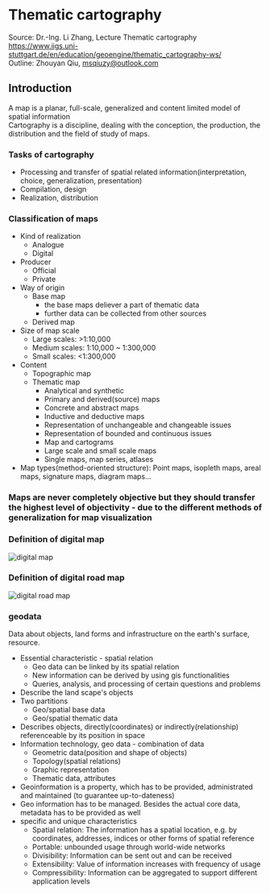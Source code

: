 Thematic cartography
===
Source: Dr.-Ing. Li Zhang, Lecture Thematic cartography  
https://www.iigs.uni-stuttgart.de/en/education/geoengine/thematic_cartography-ws/  
Outline: Zhouyan Qiu, msqiuzy@outlook.com

## Introduction
A map is a planar, full-scale, generalized and content limited model of spatial information  
Cartography is a discipline, dealing with the conception, the production, the distribution and the field of study of maps.  

### Tasks of cartography
* Processing and transfer of spatial related information(interpretation, choice, generalization, presentation)  
* Compilation, design
* Realization, distribution

### Classification of maps
* Kind of realization
  * Analogue
  * Digital
* Producer
  * Official
  * Private
* Way of origin
  * Base map
    * the base maps deliever a part of thematic data
    * further data can be collected from other sources
  * Derived map
* Size of map scale
  * Large scales: >1:10,000
  * Medium scales: 1:10,000 ~ 1:300,000
  * Small scales: <1:300,000
* Content
  * Topographic map
  * Thematic map
      * Analytical and synthetic
      * Primary and derived(source) maps
      * Concrete and abstract maps
      * Inductive and deductive maps
      * Representation of unchangeable and changeable issues
      * Representation of bounded and continuous issues
      * Map and cartograms
      * Large scale and small scale maps
      * Single maps, map series, atlases
* Map types(method-oriented structure): Point maps, isopleth maps, areal maps, signature maps, diagram maps...

### Maps are never completely objective but they should transfer the highest level of objectivity - due to the different methods of generalization for map visualization

### Definition of digital map
![digital map](/digital.jpg)

### Definition of digital road map
![digital road map](/road.jpg)

### geodata
Data about objects, land forms and infrastructure on the earth's surface, resource.
* Essential characteristic - spatial relation
  * Geo data can be linked by its spatial relation
  * New information can be derived by using gis functionalities
  * Queries, analysis, and processing of certain questions and problems
* Describe the land scape's objects
* Two partitions
  * Geo/spatial base data
  * Geo/spatial thematic data
* Describes objects, directly(coordinates) or indirectly(relationship) referenceable by its position in space
* Information technology, geo data - combination of data
  * Geometric data(position and shape of objects)
  * Topology(spatial relations)
  * Graphic representation
  * Thematic data, attributes
* Geoinformation is a property, which has to be provided, administrated and maintained (to guarantee up-to-dateness)
* Geo information has to be managed. Besides the actual core data, metadata has to be provided as well
* specific and unique characteristics
  * Spatial relation: The information has a spatial location, e.g. by coordinates, addresses, indices or other forms of spatial reference
  * Portable: unbounded usage through world-wide networks
  * Divisibility: Information can be sent out and can be received
  * Extensibility: Value of information increases with frequency of usage
  * Compressibility: Information can be aggregated to support different application levels